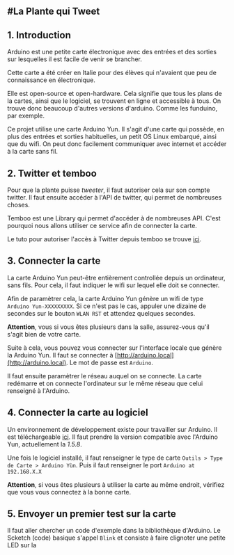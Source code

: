 #La Plante qui Tweet
---

## 1. Introduction
Arduino est une petite carte électronique avec des entrées et des sorties sur lesquelles il est facile de venir se brancher.

Cette carte a été créer en Italie pour des élèves qui n'avaient que peu de connaissance en électronique.

Elle est open-source et open-hardware. Cela signifie que tous les plans de la cartes, ainsi que le logiciel, se trouvent en ligne et accessible à tous. On trouve donc beaucoup d'autres versions d'arduino. Comme les funduino, par exemple.

Ce projet utilise une carte Arduino Yun. Il s'agit d'une carte qui possède, en plus des entrées et sorties habituelles, un petit OS Linux embarqué, ainsi que du wifi. On peut donc facilement communiquer avec internet et accéder à la carte sans fil.

## 2. Twitter et temboo
Pour que la plante puisse *tweeter*, il faut autoriser cela sur son compte twitter. Il faut ensuite accéder à l'API de twitter, qui permet de nombreuses choses.

Temboo est une Library qui permet d'accéder à de nombreuses API. C'est pourquoi nous allons utiliser ce service afin de connecter la carte.

Le tuto pour autoriser l'accès à Twitter depuis temboo se trouve [ici](https://www.temboo.com/library/Library/Twitter/Tweets/StatusesUpdate/).

## 3. Connecter la carte

La carte Arduino Yun peut-être entièrement controllée depuis un ordinateur, sans fils. Pour cela, il faut indiquer le wifi sur lequel elle doit se connecter.

Afin de paramètrer cela, la carte Arduino Yun génère un wifi de type `Arduino Yun-XXXXXXXXX`. Si ce n'est pas le cas, appuler une dizaine de secondes sur le bouton `WLAN RST` et attendez quelques secondes.

**Attention**, vous si vous êtes plusieurs dans la salle, assurez-vous qu'il s'agit bien de votre carte.

Suite à cela, vous pouvez vous connecter sur l'interface locale que génère la Arduino Yun. Il faut se connecter à [http://arduino.local](http://arduino.local). Le mot de passe est `Arduino`.

Il faut ensuite paramètrer le réseau auquel on se connecte. La carte redémarre et on connecte l'ordinateur sur le même réseau que celui renseigné à l'Arduino.

## 4. Connecter la carte au logiciel

Un environnement de développement existe pour travailler sur Arduino. Il est téléchargeable [ici](http://arduino.cc/en/Main/Software). Il faut prendre la version compatible avec l'Arduino Yun, actuellement la *1.5.8*.

Une fois le logiciel installé, il faut renseigner le type de carte `Outils > Type de Carte > Arduino Yùn`. Puis il faut renseigner le port `Arduino at 192.168.X.X`

**Attention**, si vous êtes plusieurs à utiliser la carte au même endroit, vérifiez que vous vous connectez à la bonne carte.

## 5. Envoyer un premier test sur la carte

Il faut aller chercher un code d'exemple dans la bibliothèque d'Arduino. Le Scketch (code) basique s'appel `Blink` et consiste à faire clignoter une petite LED sur la 











